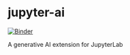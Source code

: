 # jupyter-ai

[![Binder](https://mybinder.org/badge_logo.svg)](https://mybinder.org/v2/gh/opengeos/jupyter-ai/main?labpath=jupyter-ai.ipynb)

A generative AI extension for JupyterLab
